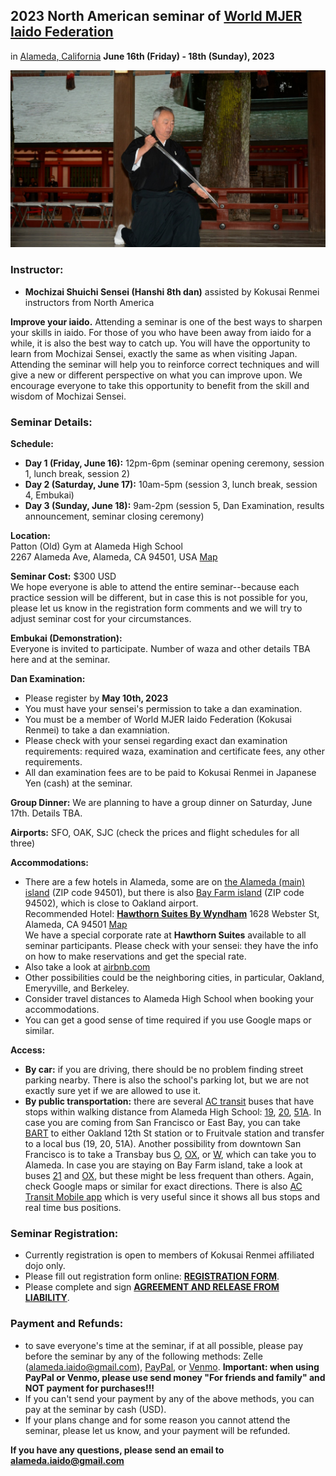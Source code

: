 ## 2023 North American seminar of [World MJER Iaido Federation](https://mjer-iaido.github.io/en/)
in [Alameda, California](https://en.wikipedia.org/wiki/Alameda,_California) **June 16th (Friday) - 18th (Sunday), 2023**

![Mochizai Sensei](/assets/images/336919724_576871594393144_550731999143539377_n.jpg)

### Instructor:    
- **Mochizai Shuichi Sensei (Hanshi 8th dan)** assisted by Kokusai Renmei instructors from North America  

**Improve your iaido.** Attending a seminar is one of the best ways to sharpen your skills in iaido. For those of you who have been away from iaido for a while, it is also the best way to catch up. You will have the opportunity to learn from Mochizai Sensei, exactly the same as when visiting Japan. Attending the seminar will help you to reinforce correct techniques and will give a new or different perspective on what you can improve upon. We encourage everyone to take this opportunity to benefit from the skill and wisdom of Mochizai Sensei.

### Seminar Details:
**Schedule:**    
- **Day 1 (Friday, June 16):** 12pm-6pm (seminar opening ceremony, session 1, lunch break, session 2)    
- **Day 2 (Saturday, June 17):** 10am-5pm (session 3, lunch break, session 4, Embukai)    
- **Day 3 (Sunday, June 18):** 9am-2pm (session 5, Dan Examination, results announcement, seminar closing ceremony)    

**Location:**    
Patton (Old) Gym at Alameda High School    
2267 Alameda Ave, Alameda, CA 94501, USA [Map](https://goo.gl/maps/UtrPW2up4xpmoCks8)

**Seminar Cost:** $300 USD    
We hope everyone is able to attend the entire seminar--because each practice session will be different, but in case this is not possible for you, please let us know in the registration form comments and we will try to adjust seminar cost for your circumstances.

**Embukai (Demonstration):**    
Everyone is invited to participate. Number of waza and other details TBA here and at the seminar.    

**Dan Examination:**    
- Please register by **May 10th, 2023**    
- You must have your sensei's permission to take a dan examination.    
- You must be a member of World MJER Iaido Federation (Kokusai Renmei) to take a dan examniation.    
- Please check with your sensei regarding exact dan examination requirements: required waza, examination and certificate fees, any other requirements.    
- All dan examination fees are to be paid to Kokusai Renmei in Japanese Yen (cash) at the seminar.

**Group Dinner:** We are planning to have a group dinner on Saturday, June 17th. Details TBA.

**Airports:** SFO, OAK, SJC (check the prices and flight schedules for all three)

**Accommodations:**    
- There are a few hotels in Alameda, some are on [the Alameda (main) island](https://en.wikipedia.org/wiki/Alameda_(island)) (ZIP code 94501), but there is also [Bay Farm island](https://en.wikipedia.org/wiki/Bay_Farm_Island,_Alameda,_California) (ZIP code 94502), which is close to Oakland airport.    
  Recommended Hotel: [**Hawthorn Suites By Wyndham**](https://www.oaklandhs.com/) 1628 Webster St, Alameda, CA 94501 [Map](https://goo.gl/maps/sGXRcMHjv4A5d2oa7)    
  We have a special corporate rate at **Hawthorn Suites** available to all seminar participants. Please check with your sensei: they have the info on how to make reservations and get the special rate.
- Also take a look at [airbnb.com](https://www.airbnb.com/)
- Other possibilities could be the neighboring cities, in particular, Oakland, Emeryville, and Berkeley.    
- Consider travel distances to Alameda High School when booking your accommodations.    
- You can get a good sense of time required if you use Google maps or similar.    

**Access:**    
- **By car:** if you are driving, there should be no problem finding street parking nearby. There is also the school's parking lot, but we are not exactly sure yet if we are allowed to use it.
- **By public transportation:** there are several [AC transit](https://www.actransit.org/) buses that have stops within walking distance from Alameda High School: [19](https://www.actransit.org/bus-lines-schedules/19), [20](https://www.actransit.org/bus-lines-schedules/20), [51A](https://www.actransit.org/bus-lines-schedules/51A). In case you are coming from San Francisco or East Bay, you can take [BART](https://www.bart.gov/) to either Oakland 12th St station or to Fruitvale station and transfer to a local bus (19, 20, 51A). Another possibility from downtown San Francisco is to take a Transbay bus [O](https://www.actransit.org/bus-lines-schedules/O), [OX](https://www.actransit.org/bus-lines-schedules/OX), or [W](https://www.actransit.org/bus-lines-schedules/W), which can take you to Alameda. In case you are staying on Bay Farm island, take a look at buses [21](https://www.actransit.org/bus-lines-schedules/21) and [OX](https://www.actransit.org/bus-lines-schedules/OX), but these might be less frequent than others. Again, check Google maps or similar for exact directions. There is also [AC Transit Mobile app](https://www.actransit.org/app) which is very useful since it shows all bus stops and real time bus positions.

### Seminar Registration:
- Currently registration is open to members of Kokusai Renmei affiliated dojo only.
- Please fill out registration form online: [**REGISTRATION FORM**](https://forms.gle/aQEL4MHb9jvr4BUP7).   
- Please complete and sign [**AGREEMENT AND RELEASE FROM LIABILITY**](https://genwakan.github.io/Seminar_Liability_2023.pdf).    

### Payment and Refunds:
- to save everyone's time at the seminar, if at all possible, please pay before the seminar by any of the following methods: Zelle (alameda.iaido@gmail.com), [PayPal](https://paypal.me/mikhailfaiguenblat), or [Venmo](https://account.venmo.com/u/Alameda-Iaido). **Important: when using PayPal or Venmo, please use send money "For friends and family" and NOT payment for purchases!!!**    
- If you can't send your payment by any of the above methods, you can pay at the seminar by cash (USD).
- If your plans change and for some reason you cannot attend the seminar, please let us know, and your payment will be refunded.

**If you have any questions, please send an email to [alameda.iaido@gmail.com](mailto:alameda.iaido@gmail.com)**
